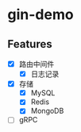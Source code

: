 # gin-demo

## Features

- [x] 路由中间件
    - [x] 日志记录
- [x] 存储
    - [x] MySQL
    - [x] Redis
    - [x] MongoDB
- [ ] gRPC